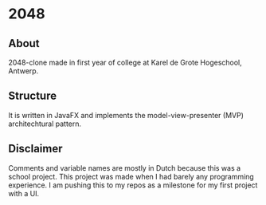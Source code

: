 # 2048
## About
2048-clone made in first year of college at Karel de Grote Hogeschool, Antwerp.
## Structure
It is written in JavaFX and implements the model-view-presenter (MVP) architechtural pattern.
## Disclaimer
Comments and variable names are mostly in Dutch because this was a school project.
This project was made when I had barely any programming experience.
I am pushing this to my repos as a milestone for my first project with a UI.
